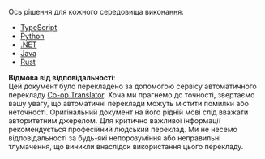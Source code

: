<!--
CO_OP_TRANSLATOR_METADATA:
{
  "original_hash": "4117a42f3e7baae859515f7b8b911e56",
  "translation_date": "2025-08-19T19:23:31+00:00",
  "source_file": "03-GettingStarted/01-first-server/solution/README.md",
  "language_code": "uk"
}
-->
Ось рішення для кожного середовища виконання:

- [TypeScript](./typescript/README.md)
- [Python](./python/README.md)
- [.NET](./dotnet/README.md)
- [Java](./java/README.md)
- [Rust](./rust/README.md)

**Відмова від відповідальності**:  
Цей документ було перекладено за допомогою сервісу автоматичного перекладу [Co-op Translator](https://github.com/Azure/co-op-translator). Хоча ми прагнемо до точності, звертаємо вашу увагу, що автоматичні переклади можуть містити помилки або неточності. Оригінальний документ на його рідній мові слід вважати авторитетним джерелом. Для критично важливої інформації рекомендується професійний людський переклад. Ми не несемо відповідальності за будь-які непорозуміння або неправильні тлумачення, що виникли внаслідок використання цього перекладу.